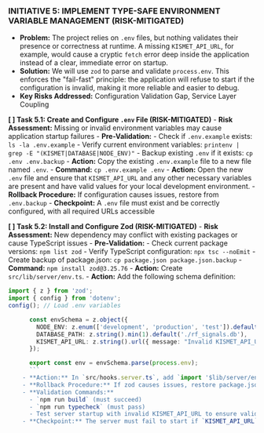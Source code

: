 ### INITIATIVE 5: IMPLEMENT TYPE-SAFE ENVIRONMENT VARIABLE MANAGEMENT (RISK-MITIGATED)

- **Problem:** The project relies on `.env` files, but nothing validates their presence or correctness at runtime. A missing `KISMET_API_URL`, for example, would cause a cryptic `fetch` error deep inside the application instead of a clear, immediate error on startup.
- **Solution:** We will use `zod` to parse and validate `process.env`. This enforces the "fail-fast" principle: the application will refuse to start if the configuration is invalid, making it more reliable and easier to debug.
- **Key Risks Addressed:** Configuration Validation Gap, Service Layer Coupling

**[ ] Task 5.1: Create and Configure `.env` File (RISK-MITIGATED)** - **Risk Assessment:** Missing or invalid environment variables may cause application startup failures - **Pre-Validation:** - Check if `.env.example` exists: `ls -la .env.example` - Verify current environment variables: `printenv | grep -E "(KISMET|DATABASE|NODE_ENV)"` - Backup existing `.env` if it exists: `cp .env .env.backup` - **Action:** Copy the existing `.env.example` file to a new file named `.env`. - **Command:** `cp .env.example .env` - **Action:** Open the new `.env` file and ensure that `KISMET_API_URL` and any other necessary variables are present and have valid values for your local development environment. - **Rollback Procedure:** If configuration causes issues, restore from `.env.backup` - **Checkpoint:** A `.env` file must exist and be correctly configured, with all required URLs accessible

**[ ] Task 5.2: Install and Configure Zod (RISK-MITIGATED)** - **Risk Assessment:** New dependency may conflict with existing packages or cause TypeScript issues - **Pre-Validation:** - Check current package versions: `npm list zod` - Verify TypeScript configuration: `npx tsc --noEmit` - Create backup of package.json: `cp package.json package.json.backup` - **Command:** `npm install zod@3.25.76` - **Action:** Create `src/lib/server/env.ts`. - **Action:** Add the following schema definition:
```typescript
import { z } from 'zod';
import { config } from 'dotenv';
config(); // Load .env variables

      const envSchema = z.object({
        NODE_ENV: z.enum(['development', 'production', 'test']).default('development'),
        DATABASE_PATH: z.string().min(1).default('./rf_signals.db'),
        KISMET_API_URL: z.string().url({ message: "Invalid KISMET_API_URL" }),
      });

      export const env = envSchema.parse(process.env);
      ```
    - **Action:** In `src/hooks.server.ts`, add `import '$lib/server/env';` to the very top.
    - **Rollback Procedure:** If zod causes issues, restore package.json.backup and run `npm install`
    - **Validation Commands:**
      - `npm run build` (must succeed)
      - `npm run typecheck` (must pass)
      - Test server startup with invalid KISMET_API_URL to ensure validation works
    - **Checkpoint:** The server must fail to start if `KISMET_API_URL` is commented out or removed from `.env`
